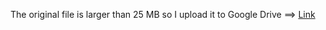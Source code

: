 The original file is larger than 25 MB so I upload it to Google Drive ==> [Link](https://drive.google.com/file/d/1bANdyUQN54KEu064o7gotvfGXcSU6waD/view?usp=share_link)

